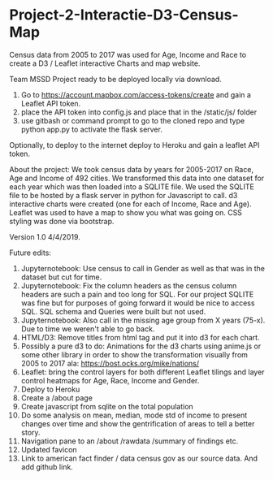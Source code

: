 # Project-2-Interactie-D3-Census-Map
Census data from 2005 to 2017 was used for Age, Income and Race to create a D3 / Leaflet interactive Charts and map website.

Team MSSD
Project ready to be deployed locally via download.
1) Go to https://account.mapbox.com/access-tokens/create and gain a Leaflet API token.
2) place the API token into config.js and place that in the /static/js/ folder
3) use gitbash or command prompt to go to the cloned repo and type python app.py to activate the flask server.

Optionally, to deploy to the internet deploy to Heroku and gain a leaflet API token.

About the project:
We took census data by years for 2005-2017 on Race, Age and Income of 492 cities.
We transformed this data into one dataset for each year which was then loaded into a SQLITE file.
We used the SQLITE file to be hosted by a flask server in python for Javascript to call.
d3 interactive charts were created (one for each of Income, Race and Age).
Leaflet was used to have a map to show you what was going on.
CSS styling was done via bootstrap.

Version 1.0 4/4/2019.

Future edits:
1) Jupyternotebook: Use census to call in Gender as well as that was in the dataset but cut for time.
2) Jupyternotebook: Fix the column headers as the census column headers are such a pain and too long for SQL. For our project SQLITE was fine but for purposes of going forward it would be nice to access SQL. SQL schema and Queries were built but not used.
3) Jupyternotebook: Also call in the missing age group from X years (75-x). Due to time we weren't able to go back.
4) HTML/D3: Remove titles from html tag and put it into d3 for each chart.
5) Possibly a pure d3 to do: Animations for the d3 charts using anime.js or some other library in order to show the transformation visually from 2005 to 2017 ala: https://bost.ocks.org/mike/nations/
6) Leaflet: bring the control layers for both different Leaflet tilings and layer control heatmaps for Age, Race, Income and Gender. 
7) Deploy to Heroku
8) Create a /about page
9) Create javascript from sqlite on the total population
10) Do some analysis on mean, median, mode std of income to present changes over time and show the gentrification of areas to tell a better story.
11) Navigation pane to an /about /rawdata /summary of findings etc.
12) Updated favicon
13) Link to american fact finder / data census gov as our source data. And add github link.